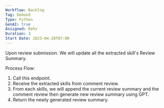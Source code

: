 ```yaml
---
Workflow: Backlog
Tag: Demand
Type: Python
GenAI: true
Assigned: Rehv
Duration: 3
Start Date: 2025-04-28T07:00
---
```

Upon review submission.
We will update all the extracted skill's Review Summary.

Process Flow:
1. Call this endpoint.
2. Receive the extracted skills from comment review.
3. From each skills, we will append the current review summary and the comment review then generate new review summary using GPT.
4. Return the newly generated review summary.
